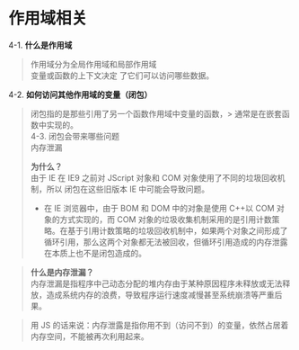 # 作用域相关

4-1. **什么是作用域**

> 作用域分为全局作用域和局部作用域  
> 变量或函数的上下文决定 了它们可以访问哪些数据。

4-2. **如何访问其他作用域的变量（闭包）**

> 闭包指的是那些引用了另一个函数作用域中变量的函数，> 通常是在嵌套函数中实现的。  
> 4-3. 闭包会带来哪些问题  
> 内存泄漏
>
> **为什么？**  
> 由于 IE 在 IE9 之前对 JScript 对象和 COM 对象使用了不同的垃圾回收机制，所以 闭包在这些旧版本 IE 中可能会导致问题。
>
> - 在 IE 浏览器中，由于 BOM 和 DOM 中的对象是使用 C++以 COM 对象的方式实现的，而 COM 对象的垃圾收集机制采用的是引用计数策略。在基于引用计数策略的垃圾回收机制中，如果两个对象之间形成了循环引用，那么这两个对象都无法被回收，但循环引用造成的内存泄露在本质上也不是闭包造成的。

> **什么是内存泄漏？**  
>  内存泄漏是指程序中己动态分配的堆内存由于某种原因程序未释放或无法释放，造成系统内存的浪费，导致程序运行速度减慢甚至系统崩溃等严重后果。

> 用 JS 的话来说：内存泄露是指你用不到（访问不到）的变量，依然占居着内存空间，不能被再次利用起来。
